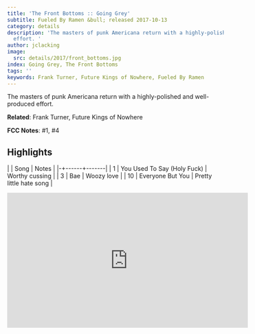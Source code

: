 ```yaml
---
title: 'The Front Bottoms :: Going Grey'
subtitle: Fueled By Ramen &bull; released 2017-10-13
category: details
description: 'The masters of punk Americana return with a highly-polished and well-produced
  effort. '
author: jclacking
image:
  src: details/2017/front_bottoms.jpg
index: Going Grey, The Front Bottoms
tags: ''
keywords: Frank Turner, Future Kings of Nowhere, Fueled By Ramen
---
```

The masters of punk Americana return with a highly-polished and well-produced effort. <!--more-->

**Related**: Frank Turner, Future Kings of Nowhere

**FCC Notes**: #1, #4

## Highlights

| | Song | Notes |
|-+------+-------|
| 1 | You Used To Say (Holy Fuck) | Worthy cussing |
| 3 | Bae | Woozy love |
| 10 | Everyone But You | Pretty little hate song |

<div class="tlo-detail-video"><iframe width="560" height="315" src="https://www.youtube.com/embed/yVs-veVcOTM" frameborder="0" allow="autoplay; encrypted-media" allowfullscreen></iframe></div>

